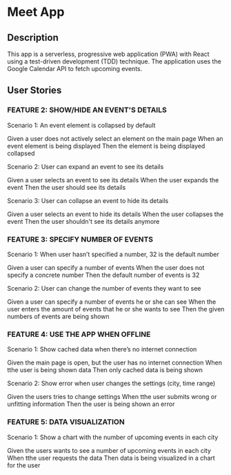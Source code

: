 # Meet App

## Description
This app is a serverless, progressive web application (PWA) with React using a test-driven
development (TDD) technique. The application uses the Google Calendar API to fetch
upcoming events.

## User Stories

### FEATURE 2: SHOW/HIDE AN EVENT'S DETAILS

Scenario 1: An event element is collapsed by default

Given a user does not actively select an element on the main page
When an event element is being displayed
Then the element is being displayed collapsed

Scenario 2: User can expand an event to see its details

Given a user selects an event to see its details
When the user expands the event
Then the user should see its details

Scenario 3: User can collapse an event to hide its details

Given a user selects an event to hide its details
When the user collapses the event
Then the user shouldn't see its details anymore

### FEATURE 3: SPECIFY NUMBER OF EVENTS

Scenario 1: When user hasn’t specified a number, 32 is the default number

Given a user can specify a number of events
When the user does not specify a concrete number
Then the  default number of events is 32

Scenario 2: User can change the number of events they want to see

Given a user can specify a number of events he or she can see
When the user enters the amount of events that he or she wants to see
Then the  given numbers of events are being shown

### FEATURE 4: USE THE APP WHEN OFFLINE

Scenario 1: Show cached data when there’s no internet connection

Given the main page is open, but the user has no internet connection
When tthe user is being shown data
Then only cached data is being shown

Scenario 2: Show error when user changes the settings (city, time range)

Given the users tries to change settings
When tthe user submits wrong or unfitting information
Then the user is being shown an error

### FEATURE 5: DATA VISUALIZATION

Scenario 1: Show a chart with the number of upcoming events in each city

Given the users wants to see a number of upcoming events in each city
When tthe user requests the data
Then data is being visualized in a chart for the user
